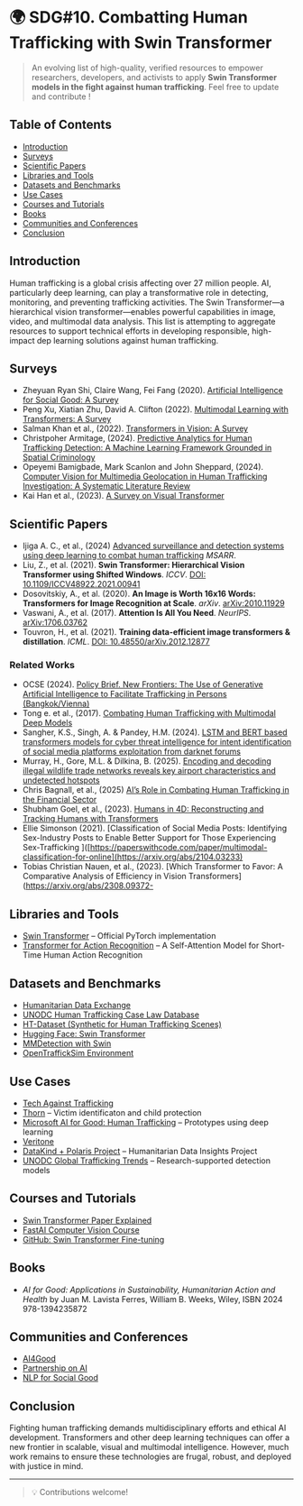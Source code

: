 # 🌍 SDG#10. Combatting Human Trafficking with Swin Transformer

> An evolving list of high-quality, verified resources to empower researchers, developers, and activists to apply **Swin Transformer models in the fight against human trafficking**.  Feel free to update and contribute !

## Table of Contents

- [Introduction](#introduction)
- [Surveys](#surveys)
- [Scientific Papers](#scientific-papers)
- [Libraries and Tools](#libraries-and-tools)
- [Datasets and Benchmarks](#datasets-and-benchmarks)
- [Use Cases](#use-cases)
- [Courses and Tutorials](#courses-and-tutorials)
- [Books](#books)
- [Communities and Conferences](#communities-and-conferences)
- [Conclusion](#conclusion)

## Introduction

Human trafficking is a global crisis affecting over 27 million people. AI, particularly deep learning, can play a transformative role in detecting, monitoring, and preventing trafficking activities. The Swin Transformer—a hierarchical vision transformer—enables powerful capabilities in image, video, and multimodal data analysis. This list is attempting to aggregate resources to support technical efforts in developing responsible, high-impact dep learning solutions against human trafficking.

## Surveys

- Zheyuan Ryan Shi, Claire Wang, Fei Fang (2020). [Artificial Intelligence for Social Good: A Survey](https://arxiv.org/abs/2001.01818)
- Peng Xu, Xiatian Zhu, David A. Clifton (2022). [Multimodal Learning with Transformers: A Survey](https://arxiv.org/abs/2206.06488)
- Salman Khan et al., (2022).  [Transformers in Vision: A Survey](https://dl.acm.org/doi/10.1145/3505244)
- Christpoher Armitage, (2024). [Predictive Analytics for Human Trafficking Detection: A Machine Learning Framework Grounded in Spatial Criminology](https://doi.org/10.23668/psycharchives.15746)
- Opeyemi Bamigbade, Mark Scanlon and John Sheppard, (2024). [Computer Vision for Multimedia Geolocation in Human Trafficking Investigation: A Systematic Literature Review](https://arxiv.org/html/2402.15448v1)
- Kai Han et al., (2023). [A Survey on Visual Transformer](https://scispace.com/pdf/a-survey-on-vision-transformer-3fin6y51.pdf)

## Scientific Papers

- Ijiga A. C., et al., (2024) [Advanced surveillance and detection systems using deep learning to combat human
trafficking](https://magnascientiapub.com/journals/msarr/sites/default/files/MSARR-2024-0091.pdf) *MSARR*.
- Liu, Z., et al. (2021). **Swin Transformer: Hierarchical Vision Transformer using Shifted Windows**. *ICCV*. [DOI: 10.1109/ICCV48922.2021.00941](https://openaccess.thecvf.com/content/ICCV2021/papers/Liu_Swin_Transformer_Hierarchical_Vision_Transformer_Using_Shifted_Windows_ICCV_2021_paper.pdf)
- Dosovitskiy, A., et al. (2020). **An Image is Worth 16x16 Words: Transformers for Image Recognition at Scale**. *arXiv*. [arXiv:2010.11929](https://arxiv.org/abs/2010.11929)
- Vaswani, A., et al. (2017). **Attention Is All You Need**. *NeurIPS*. [arXiv:1706.03762](https://arxiv.org/abs/1706.03762)
- Touvron, H., et al. (2021). **Training data-efficient image transformers & distillation**. *ICML*. [DOI: 10.48550/arXiv.2012.12877](https://proceedings.mlr.press/v139/touvron21a.html)

### Related Works

- OCSE (2024). [Policy Brief. New Frontiers: The Use of Generative Artificial Intelligence to Facilitate Trafficking in
Persons (Bangkok/Vienna)](https://www.osce.org/files/f/documents/7/d/579715.pdf)
- Tong e. et al., (2017). [Combating Human Trafficking with Multimodal Deep Models](https://aclanthology.org/P17-1142/)
- Sangher, K.S., Singh, A. & Pandey, H.M. (2024). [LSTM and BERT based transformers models for cyber threat intelligence for intent identification of social media platforms exploitation from darknet forums](https://link.springer.com/article/10.1007/s41870-024-02077-5)
- Murray, H., Gore, M.L. & Dilkina, B. (2025). [Encoding and decoding illegal wildlife trade networks reveals key airport characteristics and undetected hotspots](https://www.nature.com/articles/s43247-025-02371-5)
- Chris Bagnall, et al., (2025) [AI’s Role in Combating Human Trafficking in the Financial Sector](https://www.acamstoday.org/ais-role-in-combating-human-trafficking-in-the-financial-sector/)
- Shubham Goel, et al., (2023). [Humans in 4D: Reconstructing and Tracking Humans with Transformers](https://arxiv.org/pdf/2305.20091)
- Ellie Simonson (2021). [Classification of Social Media Posts: Identifying Sex-Industry Posts to Enable Better Support for Those Experiencing Sex-Trafficking ]([https://paperswithcode.com/paper/multimodal-classification-for-online](https://arxiv.org/abs/2104.03233)
- Tobias Christian Nauen, et al., (2023). [Which Transformer to Favor: A Comparative Analysis of Efficiency in Vision Transformers](https://arxiv.org/abs/2308.09372-

## Libraries and Tools

- [Swin Transformer](https://huggingface.co/papers/2103.14030) – Official PyTorch implementation
- [Transformer for Action Recognition](https://github.com/PIC4SeR/AcT) – A Self-Attention Model for Short-Time Human Action Recognition   

## Datasets and Benchmarks

- [Humanitarian Data Exchange](https://data.humdata.org/)
- [UNODC Human Trafficking Case Law Database](https://sherloc.unodc.org/cld/en/v3/htms/index.html)
- [HT-Dataset (Synthetic for Human Trafficking Scenes)](https://github.com/htdataset)
- [Hugging Face: Swin Transformer](https://huggingface.co/docs/transformers/model_doc/swin)
- [MMDetection with Swin](https://github.com/open-mmlab/mmdetection)
- [OpenTraffickSim Environment](https://opentrafficsim.org/)

## Use Cases

- [Tech Against Trafficking](https://techagainsttrafficking.org/)
- [Thorn](https://www.thorn.org/) – Victim identificaton and child protection
- [Microsoft AI for Good: Human Trafficking](https://www.microsoft.com/en-us/ai/ai-for-good) – Prototypes using deep learning
- [Veritone](https://www.veritone.com/blog/ai-public-safety-human-trafficking/)
- [DataKind + Polaris Project](https://www.datakind.org/) – Humanitarian Data Insights Project  
- [UNODC Global Trafficking Trends](https://www.unodc.org/unodc/en/human-trafficking/glo-act/index-1st-phase.html) – Research-supported detection models

## Courses and Tutorials

- [Swin Transformer Paper Explained](https://www.youtube.com/watch?v=qUSPbHE3OeU)
- [FastAI Computer Vision Course](https://docs.fast.ai/tutorial.vision.html)
- [GitHub: Swin Transformer Fine-tuning](https://github.com/microsoft/Swin-Transformer)

## Books

- *AI for Good: Applications in Sustainability, Humanitarian Action and Health* by Juan M. Lavista Ferres, William B. Weeks, Wiley, ISBN 2024 978-1394235872

## Communities and Conferences

- [AI4Good](https://ai4good.org/)
- [Partnership on AI](https://www.partnershiponai.org/)
- [NLP for Social Good](https://www.nlpsocialgood.org/)

## Conclusion

Fighting human trafficking demands multidisciplinary efforts and ethical AI development. Transformers and other deep learning techniques can offer a new frontier in scalable, visual and multimodal intelligence. However, much work remains to ensure these technologies are frugal, robust, and deployed with justice in mind. 

---

> 💡 Contributions welcome!
